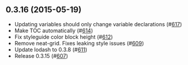 ## 0.3.16 (2015-05-19)

* Updating variables should only change variable declarations (#[617](https://github.com/SC5/sc5-styleguide/pull/617))
* Make TOC automatically (#[614](https://github.com/SC5/sc5-styleguide/pull/614))
* Fix styleguide color block height (#[612](https://github.com/SC5/sc5-styleguide/pull/612))
* Remove neat-grid. Fixes leaking style issues (#[609](https://github.com/SC5/sc5-styleguide/pull/609))
* Update lodash to 0.3.8 (#[611](https://github.com/SC5/sc5-styleguide/pull/611))
* Release 0.3.15 (#[607](https://github.com/SC5/sc5-styleguide/pull/607))

